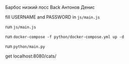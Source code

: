 Барбос низкий лосс Back Антонов Денис

fill USERNAME and PASSWORD in `js/main.js`

run `js/main.js`

run `docker-compose -f python/docker-compose.yml up -d`

run `python/main.py`

get localhost:8080/cats/
